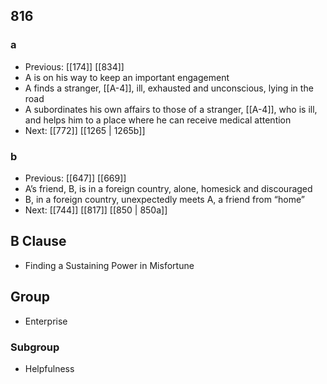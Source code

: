 ## 816
### a
- Previous: [[174]] [[834]] 
- A is on his way to keep an important engagement
- A finds a stranger, [[A-4]], ill, exhausted and unconscious, lying in the road
- A subordinates his own affairs to those of a stranger, [[A-4]], who is ill, and helps him to a place where he can receive medical attention
- Next: [[772]] [[1265 | 1265b]] 

### b
- Previous: [[647]] [[669]] 
- A’s friend, B, is in a foreign country, alone, homesick and discouraged
- B, in a foreign country, unexpectedly meets A, a friend from “home”
- Next: [[744]] [[817]] [[850 | 850a]] 

## B Clause
- Finding a Sustaining Power in Misfortune

## Group
- Enterprise

### Subgroup
- Helpfulness

